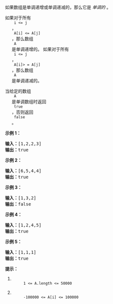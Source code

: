 <html>
 <body>
  <p>
   如果数组是单调递增或单调递减的，那么它是
   <em>
    单调的
   </em>
   。
  </p>
  <p>
   如果对于所有
   <code>
    i &lt;= j
   </code>
   ，
   <code>
    A[i] &lt;= A[j]
   </code>
   ，那么数组
   <code>
    A
   </code>
   是单调递增的。 如果对于所有
   <code>
    i &lt;= j
   </code>
   ，
   <code>
    A[i]&gt; = A[j]
   </code>
   ，那么数组
   <code>
    A
   </code>
   是单调递减的。
  </p>
  <p>
   当给定的数组
   <code>
    A
   </code>
   是单调数组时返回
   <code>
    true
   </code>
   ，否则返回
   <code>
    false
   </code>
   。
  </p>
  <p>
  </p>
  <ol>
  </ol>
  <p>
   <strong>
    示例 1：
   </strong>
  </p>
  <pre><strong>输入：</strong>[1,2,2,3]
<strong>输出：</strong>true
</pre>
  <p>
   <strong>
    示例 2：
   </strong>
  </p>
  <pre><strong>输入：</strong>[6,5,4,4]
<strong>输出：</strong>true
</pre>
  <p>
   <strong>
    示例 3：
   </strong>
  </p>
  <pre><strong>输入：</strong>[1,3,2]
<strong>输出：</strong>false
</pre>
  <p>
   <strong>
    示例 4：
   </strong>
  </p>
  <pre><strong>输入：</strong>[1,2,4,5]
<strong>输出：</strong>true
</pre>
  <p>
   <strong>
    示例 5：
   </strong>
  </p>
  <pre><strong>输入：</strong>[1,1,1]
<strong>输出：</strong>true
</pre>
  <p>
  </p>
  <p>
   <strong>
    提示：
   </strong>
  </p>
  <ol>
   <li>
    <code>
     1 &lt;= A.length &lt;= 50000
    </code>
   </li>
   <li>
    <code>
     -100000 &lt;= A[i] &lt;= 100000
    </code>
   </li>
  </ol>
 </body>
</html>